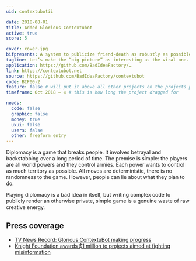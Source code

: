 ```yaml
---
uid: contextubotii

date: 2018-08-01
title: Added Glorious Contextubot
active: true
score: 5

cover: cover.jpg
bifpresents: A system to publicize friend-death as robustly as possible.
tagline: Let’s make the “big picture” as interesting as the viral one.
application: https://github.com/BadIdeaFactory/…
link: https://contextubot.net
source: https://github.com/BadIdeaFactory/contextubot
code: BIF00-2
feature: false # will put it above all other projects on the projects page, and feature it on the home page
timeframe: Oct 2018 – ∞ # this is how long the project dragged for

needs:
  code: false
  graphic: false
  money: true
  uxui: false
  users: false
  other: freeform entry
---
```


Diplomacy is a game that breaks people. It involves betrayal and backstabbing over a long period of time. The premise is simple: the players are all world powers and they control armies. Each power wants to control as much territory as possible. All moves are deterministic, there is no randomness to the game. However, people can lie about what they plan to do.

Playing diplomacy is a bad idea in itself, but writing complex code to publicly render an otherwise private, simple game is a genuine waste of raw creative energy.

## Press coverage

- [TV News Record: Glorious ContextuBot making progress](https://blog.archive.org/2018/03/08/tv-news-record-glorious-contextubot-making-progress/)
- [Knight Foundation awards \$1 million to projects aimed at fighting misinformation](https://www.poynter.org/news/knight-foundation-awards-1-million-projects-aimed-fighting-misinformation)
